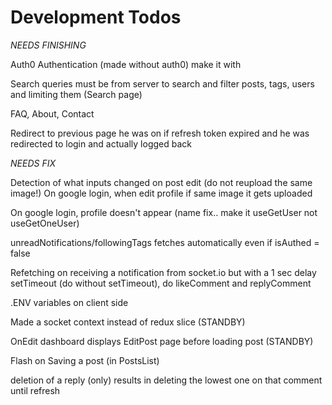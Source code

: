 # Development Todos

_NEEDS FINISHING_

Auth0 Authentication (made without auth0) make it with

Search queries must be from server to search and filter posts, tags, users and limiting them (Search page)

FAQ, About, Contact

Redirect to previous page he was on if refresh token expired and he was redirected to login and actually logged back

_NEEDS FIX_

Detection of what inputs changed on post edit (do not reupload the same image!)
On google login, when edit profile if same image it gets uploaded

On google login, profile doesn't appear (name fix.. make it useGetUser not useGetOneUser)

unreadNotifications/followingTags fetches automatically even if isAuthed = false

Refetching on receiving a notification from socket.io but with a 1 sec delay setTimeout (do without setTimeout), do likeComment and replyComment

.ENV variables on client side

Made a socket context instead of redux slice (STANDBY)

OnEdit dashboard displays EditPost page before loading post (STANDBY)

Flash on Saving a post (in PostsList)

deletion of a reply (only) results in deleting the lowest one on that comment until refresh
